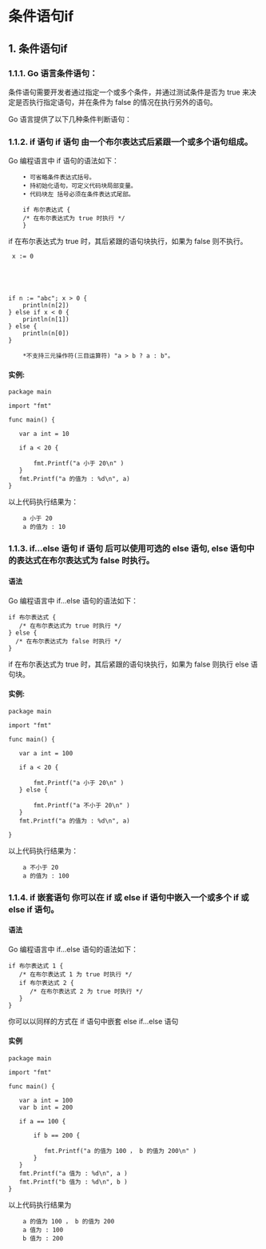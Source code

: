 # 条件语句if

## 1. 条件语句if <a id="&#x6761;&#x4EF6;&#x8BED;&#x53E5;if"></a>

### 1.1.1. Go 语言条件语句： <a id="go-&#x8BED;&#x8A00;&#x6761;&#x4EF6;&#x8BED;&#x53E5;&#xFF1A;"></a>

条件语句需要开发者通过指定一个或多个条件，并通过测试条件是否为 true 来决定是否执行指定语句，并在条件为 false 的情况在执行另外的语句。

Go 语言提供了以下几种条件判断语句：

### 1.1.2. if 语句 if 语句 由一个布尔表达式后紧跟一个或多个语句组成。 <a id="if-&#x8BED;&#x53E5;-if-&#x8BED;&#x53E5;-&#x7531;&#x4E00;&#x4E2A;&#x5E03;&#x5C14;&#x8868;&#x8FBE;&#x5F0F;&#x540E;&#x7D27;&#x8DDF;&#x4E00;&#x4E2A;&#x6216;&#x591A;&#x4E2A;&#x8BED;&#x53E5;&#x7EC4;&#x6210;&#x3002;"></a>

Go 编程语言中 if 语句的语法如下：

```text
    • 可省略条件表达式括号。
    • 持初始化语句，可定义代码块局部变量。 
    • 代码块左 括号必须在条件表达式尾部。

    if 布尔表达式 {
    /* 在布尔表达式为 true 时执行 */
    }
```

if 在布尔表达式为 true 时，其后紧跟的语句块执行，如果为 false 则不执行。

```text
 x := 0





if n := "abc"; x > 0 {     
    println(n[2])
} else if x < 0 {    
    println(n[1])
} else {
    println(n[0])
}
```

```text
    *不支持三元操作符(三目运算符) "a > b ? a : b"。
```

#### 实例: <a id="&#x5B9E;&#x4F8B;"></a>

```text
package main

import "fmt"

func main() {
   
   var a int = 10
   
   if a < 20 {
       
       fmt.Printf("a 小于 20\n" )
   }
   fmt.Printf("a 的值为 : %d\n", a)
}
```

以上代码执行结果为：

```text
    a 小于 20
    a 的值为 : 10
```

### 1.1.3. if...else 语句 if 语句 后可以使用可选的 else 语句, else 语句中的表达式在布尔表达式为 false 时执行。 <a id="ifelse-&#x8BED;&#x53E5;-if-&#x8BED;&#x53E5;-&#x540E;&#x53EF;&#x4EE5;&#x4F7F;&#x7528;&#x53EF;&#x9009;&#x7684;-else-&#x8BED;&#x53E5;-else-&#x8BED;&#x53E5;&#x4E2D;&#x7684;&#x8868;&#x8FBE;&#x5F0F;&#x5728;&#x5E03;&#x5C14;&#x8868;&#x8FBE;&#x5F0F;&#x4E3A;-false-&#x65F6;&#x6267;&#x884C;&#x3002;"></a>

#### 语法 <a id="&#x8BED;&#x6CD5;"></a>

Go 编程语言中 if...else 语句的语法如下：

```text
if 布尔表达式 {
   /* 在布尔表达式为 true 时执行 */
} else {
  /* 在布尔表达式为 false 时执行 */
}
```

if 在布尔表达式为 true 时，其后紧跟的语句块执行，如果为 false 则执行 else 语句块。

#### 实例: <a id="&#x5B9E;&#x4F8B;_1"></a>

```text
package main

import "fmt"

func main() {
   
   var a int = 100
   
   if a < 20 {
       
       fmt.Printf("a 小于 20\n" )
   } else {
       
       fmt.Printf("a 不小于 20\n" )
   }
   fmt.Printf("a 的值为 : %d\n", a)

}
```

以上代码执行结果为：

```text
    a 不小于 20
    a 的值为 : 100
```

### 1.1.4. if 嵌套语句 你可以在 if 或 else if 语句中嵌入一个或多个 if 或 else if 语句。 <a id="if-&#x5D4C;&#x5957;&#x8BED;&#x53E5;-&#x4F60;&#x53EF;&#x4EE5;&#x5728;-if-&#x6216;-else-if-&#x8BED;&#x53E5;&#x4E2D;&#x5D4C;&#x5165;&#x4E00;&#x4E2A;&#x6216;&#x591A;&#x4E2A;-if-&#x6216;-else-if-&#x8BED;&#x53E5;&#x3002;"></a>

#### 语法 <a id="&#x8BED;&#x6CD5;_1"></a>

Go 编程语言中 if...else 语句的语法如下：

```text
if 布尔表达式 1 {
   /* 在布尔表达式 1 为 true 时执行 */
   if 布尔表达式 2 {
      /* 在布尔表达式 2 为 true 时执行 */
   }
}
```

你可以以同样的方式在 if 语句中嵌套 else if...else 语句

#### 实例 <a id="&#x5B9E;&#x4F8B;_2"></a>

```text
package main

import "fmt"

func main() {
   
   var a int = 100
   var b int = 200
   
   if a == 100 {
       
       if b == 200 {
          
          fmt.Printf("a 的值为 100 ， b 的值为 200\n" )
       }
   }
   fmt.Printf("a 值为 : %d\n", a )
   fmt.Printf("b 值为 : %d\n", b )
}
```

以上代码执行结果为

```text
    a 的值为 100 ， b 的值为 200
    a 值为 : 100
    b 值为 : 200
```


